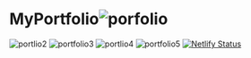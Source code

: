 # MyPortfolio![porfolio](https://github.com/kubraStack/MyPortfolio/assets/90907447/b5748206-7b38-4c0e-94d0-0f3e55df6082)
![portlio2](https://github.com/kubraStack/MyPortfolio/assets/90907447/3baa002b-7728-4055-9326-fa82aaccedfd)
![portfolio3](https://github.com/kubraStack/MyPortfolio/assets/90907447/5f545408-eeec-4a82-8d07-5585f0dfaf9a)
![portlio4](https://github.com/kubraStack/MyPortfolio/assets/90907447/13a570dc-2a99-47bb-afec-fa8cab6a4694)
![portfolio5](https://github.com/kubraStack/MyPortfolio/assets/90907447/c6221988-a5c4-482e-938b-6515c3a981d1)
[![Netlify Status](https://api.netlify.com/api/v1/badges/cc41a516-e420-4e77-a739-b5aa115d4912/deploy-status)](https://app.netlify.com/sites/kubrasatilmis/deploys)

